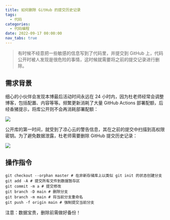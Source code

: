 ```yaml
---
title: 如何删除 GitHub 的提交历史记录
tags:
  - 代码
categories:
  - 代码编程
date: 2022-09-17 00:00:00
nav_tabs: true
---
```


> 有时候不经意把一些敏感的信息写到了代码里，并提交到 GitHub 上，代码公开时被人发现是很危险的事情，这时候就需要将之前的提交记录进行删除。

<!-- more -->

## 需求背景

细心的小伙伴会发现本博最后活动时间永远在 24 小时内，因为杜老师经常会调整博客，包括配置、内容等等。频繁更新消耗了大量 GitHub Actions 部署配额，后经香猪提示，将库公开则不会再消耗部署配额：

![](https://cdn.dusays.com/2022/09/505-1.jpg)

公开库的第一时间，就受到了凉心云的警告信息，其在之前的提交中扫描到高权限密钥。为了避免数据泄露，杜老师需要删除 GitHub 提交历史记录：

![](https://cdn.dusays.com/2022/09/505-2.jpg)

## 操作指令

```
git checkout --orphan master # 在非新存储库上以类似 git init 的状态创建分支
git add -A # 提交所有文件到数据暂存区
git commit -m a # 提交修改
git branch -D main # 删除分支
git branch -m main # 将当前分支重命名
git push -f origin main # 强制提交当前分支
```

注意：数据宝贵，删除前需做好备份！